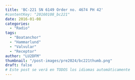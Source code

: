 ```yaml
---
title: 'BC-221 SN 6149 Order no. 4674 PH 42'
#contentKey: "20160108_bc221"
date: 2016-01-08
categories:
  - "Radio"
tags:
  - "Boatanchor"
  - "Hammarlund"
  - "Valvular"
  - "Receptor"
author: "LU2DFM"
thumbnail: "/post-images/pre2024/bc221thumb.png"
draft: false
# Este post se verá en TODOS los idiomas automáticamente
---
```

